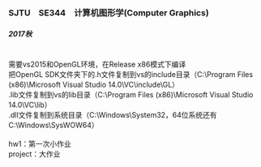 ### SJTU&emsp;SE344&emsp;计算机图形学(Computer Graphics)   
##### 2017秋  
&emsp;  
需要vs2015和OpenGL环境，在Release x86模式下编译  
把OpenGL SDK文件夹下的.h文件复制到vs的include目录（C:\Program Files (x86)\Microsoft Visual Studio 14.0\VC\include\GL）  
.lib文件复制到vs的lib目录（C:\Program Files (x86)\Microsoft Visual Studio 14.0\VC\lib）  
.dll文件复制到系统目录（C:\Windows\System32，64位系统还有C:\Windows\SysWOW64）  
&emsp;  
hw1：第一次小作业  
project：大作业  
&emsp;  
